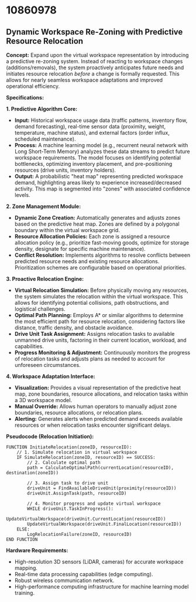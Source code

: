 # 10860978

## Dynamic Workspace Re-Zoning with Predictive Resource Relocation

**Concept:** Expand upon the virtual workspace representation by introducing a predictive re-zoning system. Instead of reacting to workspace changes (additions/removals), the system proactively anticipates future needs and initiates resource relocation *before* a change is formally requested. This allows for nearly seamless workspace adaptations and improved operational efficiency.

**Specifications:**

**1. Predictive Algorithm Core:**

*   **Input:** Historical workspace usage data (traffic patterns, inventory flow, demand forecasting), real-time sensor data (proximity, weight, temperature, machine status), and external factors (order influx, scheduled maintenance).
*   **Process:** A machine learning model (e.g., recurrent neural network with Long Short-Term Memory) analyzes these data streams to predict future workspace requirements. The model focuses on identifying potential bottlenecks, optimizing inventory placement, and pre-positioning resources (drive units, inventory holders).
*   **Output:** A probabilistic "heat map" representing predicted workspace demand, highlighting areas likely to experience increased/decreased activity. This map is segmented into "zones" with associated confidence levels.

**2.  Zone Management Module:**

*   **Dynamic Zone Creation:** Automatically generates and adjusts zones based on the predictive heat map. Zones are defined by a polygonal boundary within the virtual workspace grid.
*   **Resource Allocation Policies:** Each zone is assigned a resource allocation policy (e.g., prioritize fast-moving goods, optimize for storage density, designate for specific machine maintenance).
*   **Conflict Resolution:** Implements algorithms to resolve conflicts between predicted resource needs and existing resource allocations.  Prioritization schemes are configurable based on operational priorities.

**3.  Proactive Relocation Engine:**

*   **Virtual Relocation Simulation:** Before physically moving any resources, the system simulates the relocation within the virtual workspace. This allows for identifying potential collisions, path obstructions, and logistical challenges.
*   **Optimal Path Planning:** Employs A\* or similar algorithms to determine the most efficient path for resource relocation, considering factors like distance, traffic density, and obstacle avoidance.
*   **Drive Unit Task Assignment:**  Assigns relocation tasks to available unmanned drive units, factoring in their current location, workload, and capabilities.
*   **Progress Monitoring & Adjustment:** Continuously monitors the progress of relocation tasks and adjusts plans as needed to account for unforeseen circumstances.

**4.  Workspace Adaptation Interface:**

*   **Visualization:**  Provides a visual representation of the predictive heat map, zone boundaries, resource allocations, and relocation tasks within a 3D workspace model.
*   **Manual Override:** Allows human operators to manually adjust zone boundaries, resource allocations, or relocation plans.
*   **Alerting:** Generates alerts when predicted demand exceeds available resources or when relocation tasks encounter significant delays.

**Pseudocode (Relocation Initiation):**

```
FUNCTION InitiateRelocation(zoneID, resourceID):
    // 1. Simulate relocation in virtual workspace
    IF SimulateRelocation(zoneID, resourceID) == SUCCESS:
        // 2. Calculate optimal path
        path = CalculateOptimalPath(currentLocation(resourceID), destination(zoneID))

        // 3. Assign task to drive unit
        driveUnit = FindAvailableDriveUnit(proximity(resourceID))
        driveUnit.AssignTask(path, resourceID)

        // 4. Monitor progress and update virtual workspace
        WHILE driveUnit.TaskInProgress():
            UpdateVirtualWorkspace(driveUnit.CurrentLocation(resourceID))
        UpdateVirtualWorkspace(driveUnit.FinalLocation(resourceID))
    ELSE:
        LogRelocationFailure(zoneID, resourceID)
END FUNCTION
```

**Hardware Requirements:**

*   High-resolution 3D sensors (LiDAR, cameras) for accurate workspace mapping.
*   Real-time data processing capabilities (edge computing).
*   Robust wireless communication network.
*   High-performance computing infrastructure for machine learning model training.